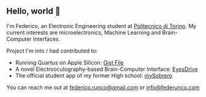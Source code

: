 ## Hello, world 👋

I'm Federico, an Electronic Engineering student at [Politecnico di Torino](https://www.polito.it). My current interests are microelectronics, Machine Learning and Brain-Computer Interfaces.

Project I'm into / had contributed to:
- Running Quartus on Apple Silicon: [Gist File]([https://developers.eyesdrive.com](https://gist.github.com/federunco/f2bde2e25342c6284b68ce4ecf305e5d))
- A novel Electrooculography-based Brain-Computer Interface: [EyesDrive](https://developers.eyesdrive.com)
- The official student app of my former High school: [mySobrero](https://github.com/is-sobrero/mySobrero)

You can reach me out at federico.runco@gmail.com or info@federunco.com

<!--
**federunco/federunco** is a ✨ _special_ ✨ repository because its `README.md` (this file) appears on your GitHub profile.

Here are some ideas to get you started:

- 🔭 I’m currently working on ...
- 🌱 I’m currently learning ...
- 👯 I’m looking to collaborate on ...
- 🤔 I’m looking for help with ...
- 💬 Ask me about ...
- 📫 How to reach me: ...
- 😄 Pronouns: ...
- ⚡ Fun fact: ...
-->
